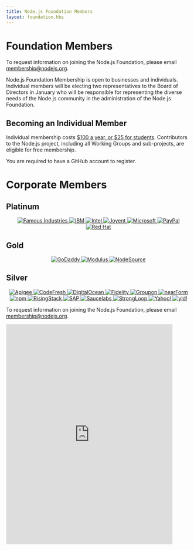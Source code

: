 ```yaml
---
title: Node.js Foundation Members
layout: foundation.hbs
---
```

# Foundation Members

To request information on joining the Node.js Foundation, please email
[membership@nodejs.org](mailto:membership@nodejs.org).

Node.js Foundation Membership is open to businesses and individuals. Individual members will be electing two representatives to the Board of Directors in January who will be responsible for representing the diverse needs of the Node.js community in the administration of the Node.js Foundation.

## Becoming an Individual Member

Individual membership costs [$100 a year, or $25 for students](https://identity.linuxfoundation.org/user?destination=pid/99). Contributors to the Node.js project, including all Working Groups and sub-projects, are eligible for free membership.

You are required to have a GitHub account to register.

# Corporate Members
## Platinum

<div style="text-align:center;">
<a target="_new" class="imagelink" href="//famous.org/">
  <img alt="Famous Industries" class="memberlogo" src="/static/images/foundation/famousLogo.jpg" />
</a>
<a target="_new" class="imagelink" href="http://ibm.com">
  <img alt="IBM" class="memberlogo" src="/static/images/foundation/ibmLogo.png" />
</a>
<a target="_new" class="imagelink" href="http://intel.com">
  <img alt="Intel" class="memberlogo" src="/static/images/foundation/intelLogo.png" />
</a>
<a target="_new" class="imagelink" href="//joyent.com">
  <img alt="Joyent" class="memberlogo" src="/static/images/foundation/joyentLogo.svg" />
</a>
<a target="_new" class="imagelink" href="//microsoft.com">
  <img alt="Microsoft" class="memberlogo" src="/static/images/foundation/microsoftLogo2.png" />
</a>
<a target="_new" class="imagelink" href="//paypal.com">
  <img alt="PayPal" class="memberlogo" src="/static/images/foundation/paypalLogo.png" />
</a>
<a target="_new" class="imagelink" href="//redhat.com">
  <img alt="Red Hat" class="memberlogo" src="/static/images/foundation/redhatLogo.png" />
</a>
</div>

## Gold

<div style="text-align:center;">
<a target="_new" class="imagelink" href="//godaddy.com">
  <img alt="GoDaddy" class="memberlogo" src="/static/images/foundation/godaddyLogo.png" />
</a>
<a target="_new" class="imagelink" href="//modulus.io/">
  <img alt="Modulus" class="memberlogo" src="/static/images/foundation/modulusLogo.png" />
</a>
<a target="_new" class="imagelink" href="//nodesource.com">
  <img alt="NodeSource" class="memberlogo" src="/static/images/foundation/nodesourceLogo.png" />
</a>
</div>

## Silver

<div style="text-align:center;">
<a target="_new" class="imagelink" href="http://apigee.com">
  <img alt="Apigee" class="memberlogo" src="/static/images/foundation/apigee_logo_md.png" />
</a>
<a target="_new" class="imagelink" href="http://codefresh.io">
  <img alt="CodeFresh" class="memberlogo" src="/static/images/foundation/codefreshLogo2.png" />
</a>
<a target="_new" class="imagelink" href="//digitalocean.com">
  <img alt="DigitalOcean" class="memberlogo" src="/static/images/foundation/digitaloceanLogo.png" />
</a>
<a target="_new" class="imagelink" href="//fidelity.com">
  <img alt="Fidelity" class="memberlogo" src="/static/images/foundation/fidelityLogo.png" />
</a>
<a target="_new" class="imagelink" href="//groupon.com">
  <img alt="Groupon" class="memberlogo" src="/static/images/foundation/grouponLogo.png" />
</a>
<a target="_new" class="imagelink" href="http://nearform.com">
  <img alt="nearForm" class="memberlogo" src="/static/images/foundation/nearformLogo2.png" />
</a>
<a target="_new" class="imagelink" href="//npmjs.org">
  <img alt="npm" class="memberlogo" src="/static/images/foundation/npmLogo.png" />
</a>
<a target="_new" class="imagelink" href="//risingstack.com">
  <img alt="RisingStack" class="memberlogo" src="/static/images/foundation/risingstack_logo.png" />
</a>
<a target="_new" class="imagelink" href="http://sap.com">
  <img alt="SAP" class="memberlogo" src="/static/images/foundation/sapLogo.png" />
</a>
<a target="_new" class="imagelink" href="//saucelabs.com">
  <img alt="Saucelabs" class="memberlogo" src="/static/images/foundation/saucelabsLogo2.png" />
</a>
<a target="_new" class="imagelink" href="//strongloop.com">
  <img alt="StrongLoop" class="memberlogo" src="/static/images/foundation/strongloopLogo.png" />
</a>
<a target="_new" class="imagelink" href="//yahoo.com">
  <img alt="Yahoo!" class="memberlogo" src="/static/images/foundation/yahoo.png" />
</a>
<a target="_new" class="imagelink" href="//yld.io">
  <img alt="yld!" class="memberlogo" src="/static/images/foundation/yldLogo2.png" />
</a>
</div>

To request information on joining the Node.js Foundation, please email
[membership@nodejs.org](mailto:membership@nodejs.org).

<iframe class="center"
 src="https://go.pardot.com/l/6342/2015-05-15/2cnz97"
 frameborder="0" marginwidth="0" marginheight="0"
 style="width:90%;height:600px;"
 >
</iframe>
